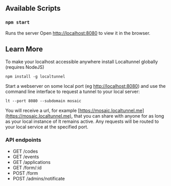 
## Available Scripts

### `npm start`

Runs the server
Open [http://localhost:8080](http://localhost:8080) to view it in the browser.

## Learn More

To make your localhost accessible anywhere install Localtunnel globally (requires NodeJS) 

`npm install -g localtunnel`

Start a webserver on some local port (eg [http://localhost:8080](http://localhost:8080)) and use the command line interface to request a tunnel to your local server:

`lt --port 8080 --subdomain mosaic`

You will receive a url, for example [https://mosaic.localtunnel.me](https://mosaic.localtunnel.me), that you can share with anyone for as long as your local instance of lt remains active. Any requests will be routed to your local service at the specified port.

### API endpoints

* GET /codes
* GET /events
* GET /applications
* GET /form/:id
* POST /form
* POST /admins/notificate

